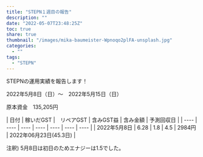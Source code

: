 ```yaml
---
title: "STEPN１週目の報告"
description: ""
date: "2022-05-07T23:48:25Z"
toc: true
share: true
thumbnail: "/images/mika-baumeister-Wpnoqo2plFA-unsplash.jpg"
categories:
  - ""
tags:
  - "STEPN"
---
```


STEPNの運用実績を報告します！

2022年5月8日（日）〜　2022年5月15日（日）

<!--more-->

原本資金　135,205円

|  日付  |  稼いだGST |　リペアGST | 含みGST益 | 含み金額 | 予測回収日 | 
| ---- | ---- | ---- | ---- | ---- | ---- | ---- |
|  2022年5月8日 | 6.28  | 1.8 | 4.5 | 2984円 | 2022年06月23日(45.3日) |

注釈) 5月8日は初日のためエナジーは1.5でした。

